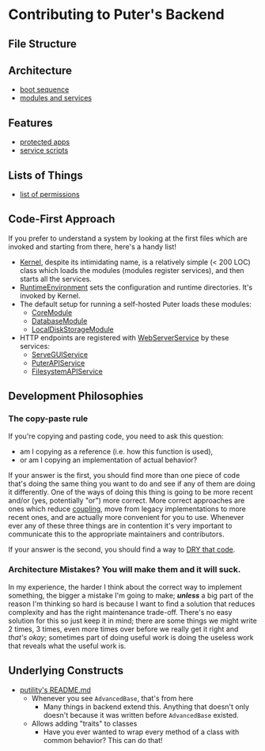 # Contributing to Puter's Backend

## File Structure



## Architecture

- [boot sequence](./doc/contributors/boot-sequence.md)
- [modules and services](./doc/contributors/modules.md)

## Features

- [protected apps](./doc/features/protected-apps.md)
- [service scripts](./doc/features/service-scripts.md)

## Lists of Things

- [list of permissions](./doc/lists-of-things/list-of-permissions.md)

## Code-First Approach

If you prefer to understand a system by looking at the
first files which are invoked and starting from there,
here's a handy list!

- [Kernel](./src/Kernel.js), despite its intimidating name, is a
  relatively simple (< 200 LOC) class which loads the modules
  (modules register services), and then starts all the services.
- [RuntimeEnvironment](./src/boot/RuntimeEnvironment.js)
  sets the configuration and runtime directories. It's invoked by Kernel.
- The default setup for running a self-hosted Puter loads these modules:
  - [CoreModule](./src/CoreModule.js)
  - [DatabaseModule](./src/DatabaseModule.js)
  - [LocalDiskStorageModule](./src/LocalDiskStorageModule.js)
- HTTP endpoints are registered with
  [WebServerService](./src/services/WebServerService.js)
  by these services:
  - [ServeGUIService](./src/services/ServeGUIService.js)
  - [PuterAPIService](./src/services/PuterAPIService.js)
  - [FilesystemAPIService](./src/services/FilesystemAPIService.js)

## Development Philosophies

### The copy-paste rule

If you're copying and pasting code, you need to ask this question:
- am I copying as a reference (i.e. how this function is used),
- or am I copying an implementation of actual behavior?

If your answer is the first, you should find more than one piece of
code that's doing the same thing you want to do and see if any of them
are doing it differently. One of the ways of doing this thing is going
to be more recent and/or (yes, potentially "or") more correct.
More correct approaches are ones which reduce
[coupling](https://en.wikipedia.org/wiki/Coupling_(computer_programming)),
move from legacy implementations to more recent ones, and are actually
more convenient for you to use. Whenever ever any of these three things
are in contention it's very important to communicate this to the
appropriate maintainers and contributors.

If your answer is the second, you should find a way to
[DRY that code](https://en.wikipedia.org/wiki/Don%27t_repeat_yourself).

### Architecture Mistakes? You will make them and it will suck.

In my experience, the harder I think about the correct way to implement
something, the bigger a mistake I'm going to make; ***unless*** a big part
of the reason I'm thinking so hard is because I want to find a solution
that reduces complexity and has the right maintenance trade-off.
There's no easy solution for this so just keep it in mind; there are some
things we might write 2 times, 3 times, even more times over before we
really get it right and *that's okay*; sometimes part of doing useful work is
doing the useless work that reveals what the useful work is.

## Underlying Constructs

- [putility's README.md](../putility/README.md)
  - Whenever you see `AdvancedBase`, that's from here
    - Many things in backend extend this. Anything that doesn't only doesn't
      because it was written before `AdvancedBase` existed.
  - Allows adding "traits" to classes
    - Have you ever wanted to wrap every method of a class with
      common behavior? This can do that!
